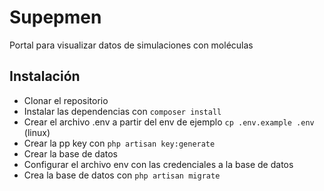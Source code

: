 # Supepmen

Portal para visualizar datos de simulaciones con moléculas

## Instalación

* Clonar el repositorio
* Instalar las dependencias con ``` composer install ```
* Crear el archivo .env a partir del env de ejemplo ``` cp .env.example .env ``` (linux)
* Crear la pp key con ``` php artisan key:generate ```
* Crear la base de datos
* Configurar el archivo env con las credenciales a la base de datos 
* Crea la base de datos con ``` php artisan migrate ```
